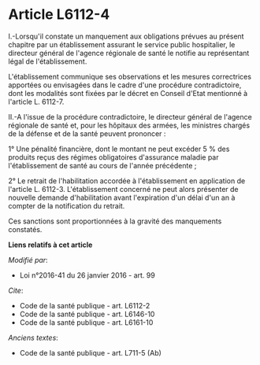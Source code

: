 # Article L6112-4

I.-Lorsqu'il constate un manquement aux obligations prévues au présent chapitre par un établissement assurant le service
public hospitalier, le directeur général de l'agence régionale de santé le notifie au représentant légal de l'établissement. 

L'établissement communique ses observations et les mesures correctrices apportées ou envisagées dans le cadre d'une procédure
contradictoire, dont les modalités sont fixées par le décret en Conseil d'Etat mentionné à l'article L. 6112-7. 

II.-A l'issue de la procédure contradictoire, le directeur général de l'agence régionale de santé et, pour les hôpitaux des
armées, les ministres chargés de la défense et de la santé peuvent prononcer : 

1° Une pénalité financière, dont le montant ne peut excéder 5 % des produits reçus des régimes obligatoires d'assurance
maladie par l'établissement de santé au cours de l'année précédente ; 

2° Le retrait de l'habilitation accordée à l'établissement en application de l'article L. 6112-3. L'établissement concerné ne
peut alors présenter de nouvelle demande d'habilitation avant l'expiration d'un délai d'un an à compter de la notification du
retrait. 

Ces sanctions sont proportionnées à la gravité des manquements constatés.

**Liens relatifs à cet article**

_Modifié par_:

  - Loi n°2016-41 du 26 janvier 2016 - art. 99

_Cite_:

  - Code de la santé publique - art. L6112-2
  - Code de la santé publique - art. L6146-10
  - Code de la santé publique - art. L6161-10

_Anciens textes_:

  - Code de la santé publique - art. L711-5 (Ab)
